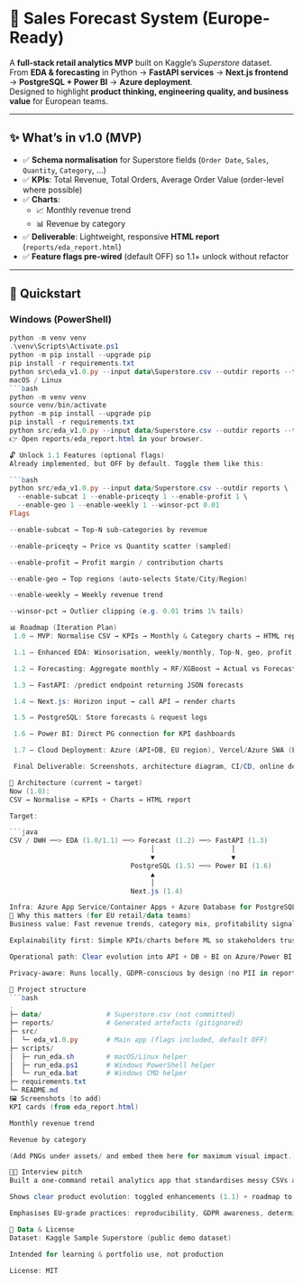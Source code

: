 # 🛒 Sales Forecast System (Europe-Ready)

A **full-stack retail analytics MVP** built on Kaggle’s *Superstore* dataset.  
From **EDA & forecasting** in Python → **FastAPI services** → **Next.js frontend** → **PostgreSQL + Power BI** → **Azure deployment**.  
Designed to highlight **product thinking, engineering quality, and business value** for European teams.

---

## ✨ What’s in v1.0 (MVP)

- ✅ **Schema normalisation** for Superstore fields (`Order Date`, `Sales`, `Quantity`, `Category`, …)  
- ✅ **KPIs**: Total Revenue, Total Orders, Average Order Value (order-level where possible)  
- ✅ **Charts**:  
  - 📈 Monthly revenue trend  
  - 📊 Revenue by category  
- ✅ **Deliverable**: Lightweight, responsive **HTML report** (`reports/eda_report.html`)  
- ✅ **Feature flags pre-wired** (default OFF) so 1.1+ unlock without refactor

---

## 🚀 Quickstart

### Windows (PowerShell)
```powershell
python -m venv venv
.\venv\Scripts\Activate.ps1
python -m pip install --upgrade pip
pip install -r requirements.txt
python src\eda_v1.0.py --input data\Superstore.csv --outdir reports --title "Retail EDA — MVP 1.0"
macOS / Linux
```bash
python -m venv venv
source venv/bin/activate
python -m pip install --upgrade pip
pip install -r requirements.txt
python src/eda_v1.0.py --input data/Superstore.csv --outdir reports --title "Retail EDA — MVP 1.0"
👉 Open reports/eda_report.html in your browser.

🔓 Unlock 1.1 Features (optional flags)
Already implemented, but OFF by default. Toggle them like this:

```bash
python src/eda_v1.0.py --input data/Superstore.csv --outdir reports \
  --enable-subcat 1 --enable-priceqty 1 --enable-profit 1 \
  --enable-geo 1 --enable-weekly 1 --winsor-pct 0.01
Flags

--enable-subcat → Top-N sub-categories by revenue

--enable-priceqty → Price vs Quantity scatter (sampled)

--enable-profit → Profit margin / contribution charts

--enable-geo → Top regions (auto-selects State/City/Region)

--enable-weekly → Weekly revenue trend

--winsor-pct → Outlier clipping (e.g. 0.01 trims 1% tails)

📊 Roadmap (Iteration Plan)
 1.0 — MVP: Normalise CSV → KPIs → Monthly & Category charts → HTML report

 1.1 — Enhanced EDA: Winsorisation, weekly/monthly, Top-N, geo, profit contribution

 1.2 — Forecasting: Aggregate monthly → RF/XGBoost → Actual vs Forecast chart → save model

 1.3 — FastAPI: /predict endpoint returning JSON forecasts

 1.4 — Next.js: Horizon input → call API → render charts

 1.5 — PostgreSQL: Store forecasts & request logs

 1.6 — Power BI: Direct PG connection for KPI dashboards

 1.7 — Cloud Deployment: Azure (API+DB, EU region), Vercel/Azure SWA (Frontend)

 Final Deliverable: Screenshots, architecture diagram, CI/CD, online demo

📐 Architecture (current → target)
Now (1.0):
CSV → Normalise → KPIs + Charts → HTML report

Target:

```java
CSV / DWH ──> EDA (1.0/1.1) ──> Forecast (1.2) ──> FastAPI (1.3)
                                   │                   │
                                   ▼                   ▼
                              PostgreSQL (1.5) ──> Power BI (1.6)
                                   ▲
                                   │
                              Next.js (1.4)

Infra: Azure App Service/Container Apps + Azure Database for PostgreSQL + Vercel/Azure SWA (1.7)
📌 Why this matters (for EU retail/data teams)
Business value: Fast revenue trends, category mix, profitability signals

Explainability first: Simple KPIs/charts before ML so stakeholders trust results

Operational path: Clear evolution into API + DB + BI on Azure/Power BI stack widely used in EU

Privacy-aware: Runs locally, GDPR-conscious by design (no PII in reports)

📂 Project structure
```bash
.
├─ data/                # Superstore.csv (not committed)
├─ reports/             # Generated artefacts (gitignored)
├─ src/
│  └─ eda_v1.0.py       # Main app (flags included, default OFF)
├─ scripts/
│  ├─ run_eda.sh        # macOS/Linux helper
│  ├─ run_eda.ps1       # Windows PowerShell helper
│  └─ run_eda.bat       # Windows CMD helper
├─ requirements.txt
└─ README.md
🖼️ Screenshots (to add)
KPI cards (from eda_report.html)

Monthly revenue trend

Revenue by category

(Add PNGs under assets/ and embed them here for maximum visual impact.)

🧑‍💼 Interview pitch
Built a one-command retail analytics app that standardises messy CSVs and produces stakeholder-ready HTML reports

Shows clear product evolution: toggled enhancements (1.1) + roadmap to ML/API/FE/DB/BI/Cloud

Emphasises EU-grade practices: reproducibility, GDPR awareness, deterministic outputs

📜 Data & License
Dataset: Kaggle Sample Superstore (public demo dataset)

Intended for learning & portfolio use, not production

License: MIT